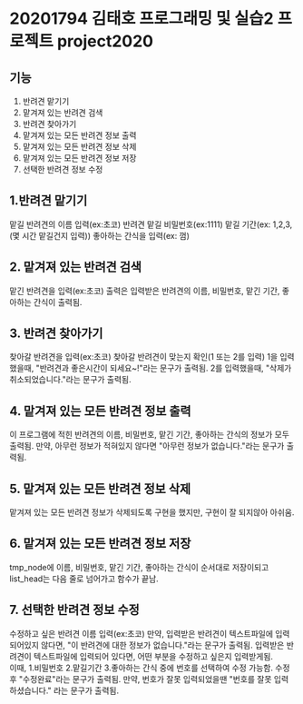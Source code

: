 # 20201794 김태호 프로그래밍 및 실습2 프로젝트 project2020

## 기능
1. 반려견 맡기기
2. 맡겨져 있는 반려견 검색
3. 반려견 찾아가기
4. 맡겨져 있는 모든 반려견 정보 출력
5. 맡겨져 있는 모든 반려견 정보 삭제
6. 맡겨져 있는 모든 반려견 정보 저장
7. 선택한 반려견 정보 수정

## 1.반려견 맡기기
맡길 반려견의 이름 입력(ex:초코) 
반려견 맡길 비밀번호(ex:1111)
맡길 기간(ex: 1,2,3,(몇 시간 맡길건지 입력))
좋아하는 간식을 입력(ex: 껌)

## 2. 맡겨져 있는 반려견 검색
맡긴 반려견을 입력(ex:초코)
출력은 입력받은 반려견의 이름, 비밀번호, 맡긴 기간, 좋아하는 간식이 출력됨.

## 3. 반려견 찾아가기
찾아갈 반려견을 입력(ex:초코)
찾아갈 반려견이 맞는지 확인(1 또는 2를 입력)
1을 입력했을때,
"반려견과 좋은시간이 되세요~!"라는 문구가 출력됨.
2를 입력했을때,
"삭제가 취소되었습니다."라는 문구가 출력됨.

## 4. 맡겨져 있는 모든 반려견 정보 출력
이 프로그램에 적힌 반려견의 이름, 비밀번호, 맡긴 기간, 좋아하는 간식의 정보가 모두 출력됨.
만약, 아무런 정보가 적혀있지 않다면 "아무런 정보가 없습니다."라는 문구가 출력됨.

## 5. 맡겨져 있는 모든 반려견 정보 삭제
맡겨져 있는 모든 반려견 정보가 삭제되도록 구현을 했지만,
구현이 잘 되지않아 아쉬움.

## 6. 맡겨져 있는 모든 반려견 정보 저장
tmp_node에 이름, 비밀번호, 맡긴 기간, 좋아하는 간식이
순서대로 저장이되고 list_head는 다음 줄로 넘어가고 함수가 끝남.

## 7. 선택한 반려견 정보 수정
수정하고 싶은 반려견 이름 입력(ex:초코)
만약, 입력받은 반려견이 텍스트파일에 입력되어있지 않다면, 
"이 반려견에 대한 정보가 없습니다."라는 문구가 출력됨.
입력받은 반려견이 텍스트파일에 입력되어 있다면,
어떤 부분을 수정하고 싶은지 입력받게됨.  
이때, 1.비밀번호 2.맡길기간 3.좋아하는 간식 중에 번호를 선택하여 수정 가능함.
수정후 "수정완료"라는 문구가 출력됨.
만약, 번호가 잘못 입력되었을땐 "번호를 잘못 입력하셨습니다." 라는 문구가 출력됨.
